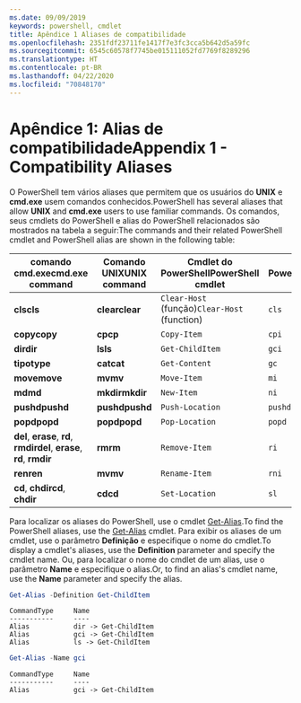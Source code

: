```yaml
---
ms.date: 09/09/2019
keywords: powershell, cmdlet
title: Apêndice 1 Aliases de compatibilidade
ms.openlocfilehash: 2351fdf23711fe1417f7e3fc3cca5b642d5a59fc
ms.sourcegitcommit: 6545c60578f7745be015111052fd7769f8289296
ms.translationtype: HT
ms.contentlocale: pt-BR
ms.lasthandoff: 04/22/2020
ms.locfileid: "70848170"
---
```

# <a name="appendix-1---compatibility-aliases"></a><span data-ttu-id="90969-103">Apêndice 1: Alias de compatibilidade</span><span class="sxs-lookup"><span data-stu-id="90969-103">Appendix 1 - Compatibility Aliases</span></span>

<span data-ttu-id="90969-104">O PowerShell tem vários aliases que permitem que os usuários do **UNIX** e **cmd.exe** usem comandos conhecidos.</span><span class="sxs-lookup"><span data-stu-id="90969-104">PowerShell has several aliases that allow **UNIX** and **cmd.exe** users to use familiar commands.</span></span>
<span data-ttu-id="90969-105">Os comandos, seus cmdlets do PowerShell e alias do PowerShell relacionados são mostrados na tabela a seguir:</span><span class="sxs-lookup"><span data-stu-id="90969-105">The commands and their related PowerShell cmdlet and PowerShell alias are shown in the following table:</span></span>

|<span data-ttu-id="90969-106">comando cmd.exe</span><span class="sxs-lookup"><span data-stu-id="90969-106">cmd.exe command</span></span>|<span data-ttu-id="90969-107">Comando UNIX</span><span class="sxs-lookup"><span data-stu-id="90969-107">UNIX command</span></span>|<span data-ttu-id="90969-108">Cmdlet do PowerShell</span><span class="sxs-lookup"><span data-stu-id="90969-108">PowerShell cmdlet</span></span>|<span data-ttu-id="90969-109">Alias do PowerShell</span><span class="sxs-lookup"><span data-stu-id="90969-109">PowerShell alias</span></span>|
|---------------|----------------|--------------|------------|
|<span data-ttu-id="90969-110">**cls**</span><span class="sxs-lookup"><span data-stu-id="90969-110">**cls**</span></span>|<span data-ttu-id="90969-111">**clear**</span><span class="sxs-lookup"><span data-stu-id="90969-111">**clear**</span></span>|<span data-ttu-id="90969-112">`Clear-Host` (função)</span><span class="sxs-lookup"><span data-stu-id="90969-112">`Clear-Host` (function)</span></span>|`cls`|
|<span data-ttu-id="90969-113">**copy**</span><span class="sxs-lookup"><span data-stu-id="90969-113">**copy**</span></span>|<span data-ttu-id="90969-114">**cp**</span><span class="sxs-lookup"><span data-stu-id="90969-114">**cp**</span></span>|`Copy-Item`|`cpi`|
|<span data-ttu-id="90969-115">**dir**</span><span class="sxs-lookup"><span data-stu-id="90969-115">**dir**</span></span>|<span data-ttu-id="90969-116">**ls**</span><span class="sxs-lookup"><span data-stu-id="90969-116">**ls**</span></span>|`Get-ChildItem`|`gci`|
|<span data-ttu-id="90969-117">**tipo**</span><span class="sxs-lookup"><span data-stu-id="90969-117">**type**</span></span>|<span data-ttu-id="90969-118">**cat**</span><span class="sxs-lookup"><span data-stu-id="90969-118">**cat**</span></span>|`Get-Content`|`gc`|
|<span data-ttu-id="90969-119">**move**</span><span class="sxs-lookup"><span data-stu-id="90969-119">**move**</span></span>|<span data-ttu-id="90969-120">**mv**</span><span class="sxs-lookup"><span data-stu-id="90969-120">**mv**</span></span>|`Move-Item`|`mi`|
|<span data-ttu-id="90969-121">**md**</span><span class="sxs-lookup"><span data-stu-id="90969-121">**md**</span></span>|<span data-ttu-id="90969-122">**mkdir**</span><span class="sxs-lookup"><span data-stu-id="90969-122">**mkdir**</span></span>|`New-Item`|`ni`|
|<span data-ttu-id="90969-123">**pushd**</span><span class="sxs-lookup"><span data-stu-id="90969-123">**pushd**</span></span>|<span data-ttu-id="90969-124">**pushd**</span><span class="sxs-lookup"><span data-stu-id="90969-124">**pushd**</span></span>|`Push-Location`|`pushd`|
|<span data-ttu-id="90969-125">**popd**</span><span class="sxs-lookup"><span data-stu-id="90969-125">**popd**</span></span>|<span data-ttu-id="90969-126">**popd**</span><span class="sxs-lookup"><span data-stu-id="90969-126">**popd**</span></span>|`Pop-Location`|`popd`|
|<span data-ttu-id="90969-127">**del**, **erase**, **rd**, **rmdir**</span><span class="sxs-lookup"><span data-stu-id="90969-127">**del**, **erase**, **rd**, **rmdir**</span></span>|<span data-ttu-id="90969-128">**rm**</span><span class="sxs-lookup"><span data-stu-id="90969-128">**rm**</span></span>|`Remove-Item`|`ri`|
|<span data-ttu-id="90969-129">**ren**</span><span class="sxs-lookup"><span data-stu-id="90969-129">**ren**</span></span>|<span data-ttu-id="90969-130">**mv**</span><span class="sxs-lookup"><span data-stu-id="90969-130">**mv**</span></span>|`Rename-Item`|`rni`|
|<span data-ttu-id="90969-131">**cd**, **chdir**</span><span class="sxs-lookup"><span data-stu-id="90969-131">**cd**, **chdir**</span></span>|<span data-ttu-id="90969-132">**cd**</span><span class="sxs-lookup"><span data-stu-id="90969-132">**cd**</span></span>|`Set-Location`|`sl`|

<span data-ttu-id="90969-133">Para localizar os aliases do PowerShell, use o cmdlet [Get-Alias](/powershell/module/Microsoft.PowerShell.Utility/Get-Alias).</span><span class="sxs-lookup"><span data-stu-id="90969-133">To find the PowerShell aliases, use the [Get-Alias](/powershell/module/Microsoft.PowerShell.Utility/Get-Alias) cmdlet.</span></span> <span data-ttu-id="90969-134">Para exibir os aliases de um cmdlet, use o parâmetro **Definição** e especifique o nome do cmdlet.</span><span class="sxs-lookup"><span data-stu-id="90969-134">To display a cmdlet's aliases, use the **Definition** parameter and specify the cmdlet name.</span></span>
<span data-ttu-id="90969-135">Ou, para localizar o nome do cmdlet de um alias, use o parâmetro **Name** e especifique o alias.</span><span class="sxs-lookup"><span data-stu-id="90969-135">Or, to find an alias's cmdlet name, use the **Name** parameter and specify the alias.</span></span>

```powershell
Get-Alias -Definition Get-ChildItem
```

```Output
CommandType     Name
-----------     ----
Alias           dir -> Get-ChildItem
Alias           gci -> Get-ChildItem
Alias           ls -> Get-ChildItem
```

```powershell
Get-Alias -Name gci
```

```Output
CommandType     Name
-----------     ----
Alias           gci -> Get-ChildItem
```
